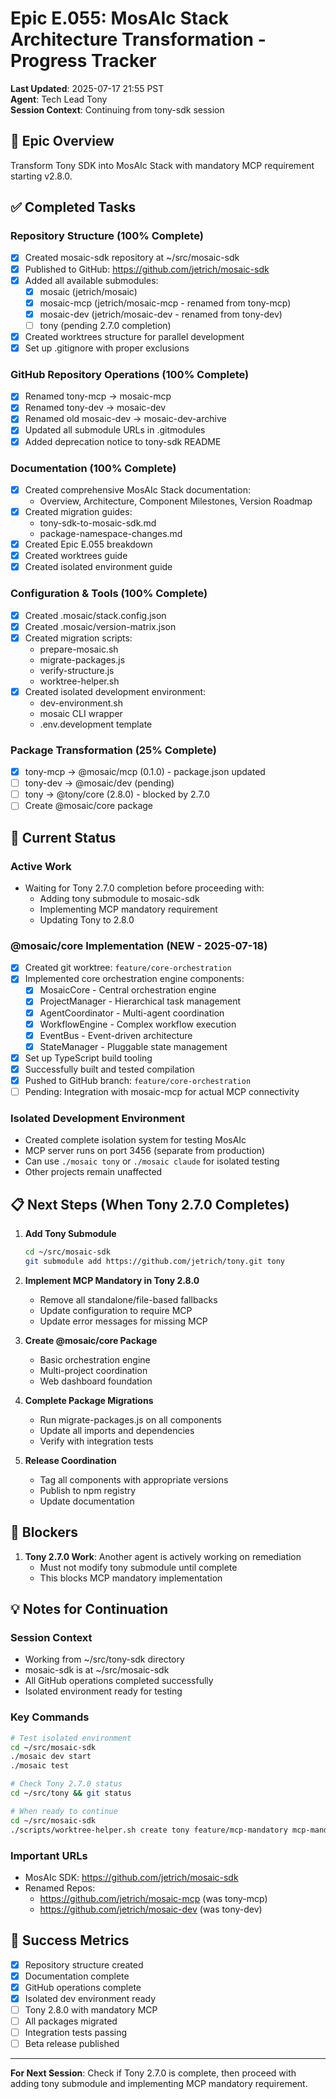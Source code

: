 # Epic E.055: MosAIc Stack Architecture Transformation - Progress Tracker

**Last Updated**: 2025-07-17 21:55 PST  
**Agent**: Tech Lead Tony  
**Session Context**: Continuing from tony-sdk session

## 🎯 Epic Overview

Transform Tony SDK into MosAIc Stack with mandatory MCP requirement starting v2.8.0.

## ✅ Completed Tasks

### Repository Structure (100% Complete)
- [x] Created mosaic-sdk repository at ~/src/mosaic-sdk
- [x] Published to GitHub: https://github.com/jetrich/mosaic-sdk
- [x] Added all available submodules:
  - [x] mosaic (jetrich/mosaic)
  - [x] mosaic-mcp (jetrich/mosaic-mcp - renamed from tony-mcp)
  - [x] mosaic-dev (jetrich/mosaic-dev - renamed from tony-dev)
  - [ ] tony (pending 2.7.0 completion)
- [x] Created worktrees structure for parallel development
- [x] Set up .gitignore with proper exclusions

### GitHub Repository Operations (100% Complete)
- [x] Renamed tony-mcp → mosaic-mcp
- [x] Renamed tony-dev → mosaic-dev
- [x] Renamed old mosaic-dev → mosaic-dev-archive
- [x] Updated all submodule URLs in .gitmodules
- [x] Added deprecation notice to tony-sdk README

### Documentation (100% Complete)
- [x] Created comprehensive MosAIc Stack documentation:
  - Overview, Architecture, Component Milestones, Version Roadmap
- [x] Created migration guides:
  - tony-sdk-to-mosaic-sdk.md
  - package-namespace-changes.md
- [x] Created Epic E.055 breakdown
- [x] Created worktrees guide
- [x] Created isolated environment guide

### Configuration & Tools (100% Complete)
- [x] Created .mosaic/stack.config.json
- [x] Created .mosaic/version-matrix.json
- [x] Created migration scripts:
  - prepare-mosaic.sh
  - migrate-packages.js
  - verify-structure.js
  - worktree-helper.sh
- [x] Created isolated development environment:
  - dev-environment.sh
  - mosaic CLI wrapper
  - .env.development template

### Package Transformation (25% Complete)
- [x] tony-mcp → @mosaic/mcp (0.1.0) - package.json updated
- [ ] tony-dev → @mosaic/dev (pending)
- [ ] tony → @tony/core (2.8.0) - blocked by 2.7.0
- [ ] Create @mosaic/core package

## 🔄 Current Status

### Active Work
- Waiting for Tony 2.7.0 completion before proceeding with:
  - Adding tony submodule to mosaic-sdk
  - Implementing MCP mandatory requirement
  - Updating Tony to 2.8.0

### @mosaic/core Implementation (NEW - 2025-07-18)
- [x] Created git worktree: `feature/core-orchestration`
- [x] Implemented core orchestration engine components:
  - [x] MosaicCore - Central orchestration engine
  - [x] ProjectManager - Hierarchical task management
  - [x] AgentCoordinator - Multi-agent coordination
  - [x] WorkflowEngine - Complex workflow execution
  - [x] EventBus - Event-driven architecture
  - [x] StateManager - Pluggable state management
- [x] Set up TypeScript build tooling
- [x] Successfully built and tested compilation
- [x] Pushed to GitHub branch: `feature/core-orchestration`
- [ ] Pending: Integration with mosaic-mcp for actual MCP connectivity

### Isolated Development Environment
- Created complete isolation system for testing MosAIc
- MCP server runs on port 3456 (separate from production)
- Can use `./mosaic tony` or `./mosaic claude` for isolated testing
- Other projects remain unaffected

## 📋 Next Steps (When Tony 2.7.0 Completes)

1. **Add Tony Submodule**
   ```bash
   cd ~/src/mosaic-sdk
   git submodule add https://github.com/jetrich/tony.git tony
   ```

2. **Implement MCP Mandatory in Tony 2.8.0**
   - Remove all standalone/file-based fallbacks
   - Update configuration to require MCP
   - Update error messages for missing MCP

3. **Create @mosaic/core Package**
   - Basic orchestration engine
   - Multi-project coordination
   - Web dashboard foundation

4. **Complete Package Migrations**
   - Run migrate-packages.js on all components
   - Update all imports and dependencies
   - Verify with integration tests

5. **Release Coordination**
   - Tag all components with appropriate versions
   - Publish to npm registry
   - Update documentation

## 🚧 Blockers

1. **Tony 2.7.0 Work**: Another agent is actively working on remediation
   - Must not modify tony submodule until complete
   - This blocks MCP mandatory implementation

## 💡 Notes for Continuation

### Session Context
- Working from ~/src/tony-sdk directory
- mosaic-sdk is at ~/src/mosaic-sdk
- All GitHub operations completed successfully
- Isolated environment ready for testing

### Key Commands
```bash
# Test isolated environment
cd ~/src/mosaic-sdk
./mosaic dev start
./mosaic test

# Check Tony 2.7.0 status
cd ~/src/tony && git status

# When ready to continue
cd ~/src/mosaic-sdk
./scripts/worktree-helper.sh create tony feature/mcp-mandatory mcp-mandatory
```

### Important URLs
- MosAIc SDK: https://github.com/jetrich/mosaic-sdk
- Renamed Repos:
  - https://github.com/jetrich/mosaic-mcp (was tony-mcp)
  - https://github.com/jetrich/mosaic-dev (was tony-dev)

## 🎯 Success Metrics

- [x] Repository structure created
- [x] Documentation complete
- [x] GitHub operations complete
- [x] Isolated dev environment ready
- [ ] Tony 2.8.0 with mandatory MCP
- [ ] All packages migrated
- [ ] Integration tests passing
- [ ] Beta release published

---

**For Next Session**: Check if Tony 2.7.0 is complete, then proceed with adding tony submodule and implementing MCP mandatory requirement.